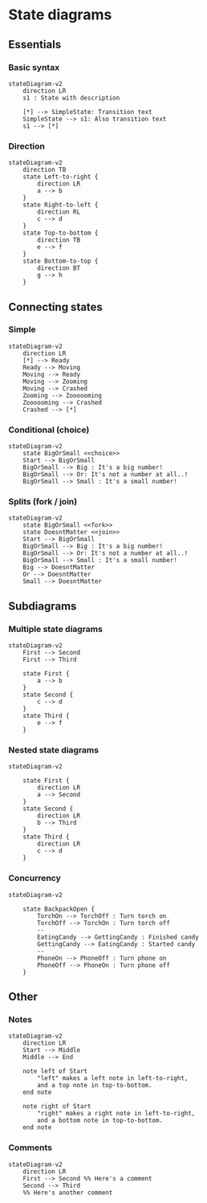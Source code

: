 # State diagrams

## Essentials

### Basic syntax

```mermaid
stateDiagram-v2
    direction LR
    s1 : State with description

    [*] --> SimpleState: Transition text
    SimpleState --> s1: Also transition text
    s1 --> [*]
```

### Direction

```mermaid
stateDiagram-v2
    direction TB
    state Left-to-right {
        direction LR
        a --> b
    }
    state Right-to-left {
        direction RL
        c --> d
    }
    state Top-to-bottom {
        direction TB
        e --> f
    }
    state Bottom-to-top {
        direction BT
        g --> h
    }
```

## Connecting states

### Simple

```mermaid
stateDiagram-v2
    direction LR
    [*] --> Ready
    Ready --> Moving
    Moving --> Ready
    Moving --> Zooming
    Moving --> Crashed
    Zooming --> Zoooooming
    Zoooooming --> Crashed
    Crashed --> [*]
```

### Conditional (choice)

```mermaid
stateDiagram-v2
    state BigOrSmall <<choice>>
    Start --> BigOrSmall
    BigOrSmall --> Big : It's a big number!
    BigOrSmall --> Or: It's not a number at all..!
    BigOrSmall --> Small : It's a small number!
```

### Splits (fork / join)

```mermaid
stateDiagram-v2
    state BigOrSmall <<fork>>
    state DoesntMatter <<join>>
    Start --> BigOrSmall
    BigOrSmall --> Big : It's a big number!
    BigOrSmall --> Or: It's not a number at all..!
    BigOrSmall --> Small : It's a small number!
    Big --> DoesntMatter
    Or --> DoesntMatter
    Small --> DoesntMatter  
```

## Subdiagrams

### Multiple state diagrams

```mermaid
stateDiagram-v2
    First --> Second
    First --> Third

    state First {
        a --> b
    }
    state Second {
        c --> d
    }
    state Third {
        e --> f
    }
```

### Nested state diagrams

```mermaid
stateDiagram-v2

    state First {
        direction LR
        a --> Second
    }
    state Second {
        direction LR
        b --> Third
    }
    state Third {
        direction LR
        c --> d
    }
```

### Concurrency

```mermaid
stateDiagram-v2

    state BackpackOpen {
        TorchOn --> TorchOff : Turn torch on
        TorchOff --> TorchOn : Turn torch off
        --
        EatingCandy --> GettingCandy : Finished candy
        GettingCandy --> EatingCandy : Started candy
        --
        PhoneOn --> PhoneOff : Turn phone on
        PhoneOff --> PhoneOn : Turn phone off
    }
```

## Other

### Notes

```mermaid
stateDiagram-v2
    direction LR
    Start --> Middle
    Middle --> End

    note left of Start
        "left" makes a left note in left-to-right, 
        and a top note in top-to-bottom.
    end note

    note right of Start
        "right" makes a right note in left-to-right, 
        and a bottom note in top-to-bottom.
    end note
```

### Comments

```mermaid
stateDiagram-v2
    direction LR
    First --> Second %% Here's a comment
    Second --> Third
    %% Here's another comment

```